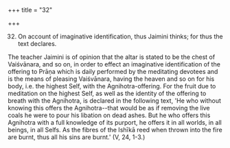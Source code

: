 +++
title = "32"

+++


32. On account of imaginative identification, thus Jaimini thinks; for thus the text declares.

The teacher Jaimini is of opinion that the altar is stated to be the chest of Vaiśvānara, and so on, in order to effect an imaginative identification of the offering to Prāṇa which is daily performed by the meditating devotees and is the means of pleasing Vaiśvānara, having the heaven and so on for his body, i.e. the highest Self, with the Agnihotra-offering. For the fruit due to meditation on the highest Self, as well as the identity of the offering to breath with the Agnihotra, is declared in the following text, 'He who without knowing this offers the Agnihotra--that would be as if removing the live coals he were to pour his libation on dead ashes. But he who offers this Agnihotra with a full knowledge of its purport, he offers it in all worlds, in all beings, in all Selfs. As the fibres of the Ishīkā reed when thrown into the fire are burnt, thus all his sins are burnt.' (V, 24, 1-3.)

